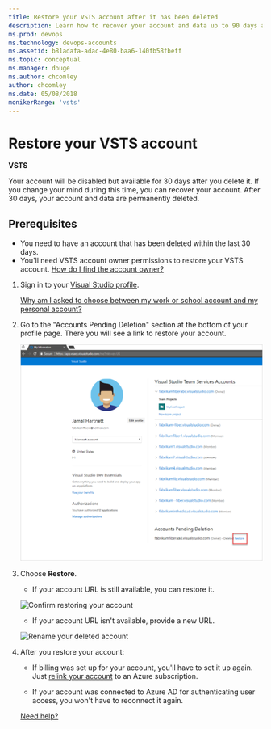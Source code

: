 ```yaml
---
title: Restore your VSTS account after it has been deleted
description: Learn how to recover your account and data up to 90 days after it has been deleted, performed with account owner permissions
ms.prod: devops
ms.technology: devops-accounts
ms.assetid: b81adafa-adac-4e80-baa6-140fb58fbeff
ms.topic: conceptual
ms.manager: douge
ms.author: chcomley
author: chcomley
ms.date: 05/08/2018
monikerRange: 'vsts'
---
```

# Restore your VSTS account

**VSTS**

Your account will be disabled but available for 30 days after you delete it.
If you change your mind during this time, you can recover your account.
After 30 days, your account and data are permanently deleted.

## Prerequisites

* You need to have an account that has been deleted within the last 30 days.
* You'll need VSTS account owner permissions to restore your VSTS account. [How do I find the account owner?](faq-delete-restore-vsts-account.md#find-owner)

1.	Sign in to your [Visual Studio profile](https://app.vsaex.visualstudio.com/profile/view).

	[Why am I asked to choose between my work or school account and my personal account?](faq-delete-restore-vsts-account.md#ChooseOrgAcctMSAcct)

2.  Go to the "Accounts Pending Deletion" section at the bottom of your profile page. There you will see a link to restore your account.

    ![Restore your deleted account](_img/delete-account/restore-account.png)

3. Choose **Restore**.

	*	If your account URL is still available, you can restore it.

    ![Confirm restoring your account](_img/delete-account/restore-confirm.png)

	*	If your account URL isn't available, provide a new URL.

      ![Rename your deleted account](_img/delete-account/rename-deleted-account.png)

4.  After you restore your account:

    *	If billing was set up for your account, you'll have to set it up again. Just [relink your account](../billing/set-up-billing-for-your-account-vs.md) to an Azure subscription.

    *   If your account was connected to Azure AD for authenticating user access, you won't have to reconnect it again.

    [Need help?](faq-delete-restore-vsts-account.md#get-support)



